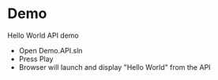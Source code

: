 # Demo
Hello World API demo

- Open Demo.API.sln
- Press Play
- Browser will launch and display "Hello World" from the API
